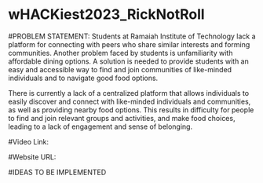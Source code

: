 # wHACKiest2023_RickNotRoll


#PROBLEM STATEMENT: Students at Ramaiah Institute of Technology lack a platform for connecting with peers who share similar interests and forming communities. Another problem faced by students is unfamiliarity with affordable dining options. A solution is needed to provide students with an easy and accessible way to find and join communities of like-minded individuals and to navigate good food options.


There is currently a lack of a centralized platform that allows individuals to easily discover and connect with like-minded individuals and communities, as well as providing nearby food options. This results in difficulty for people to find and join relevant groups and activities, and make food choices, leading to a lack of engagement and sense of belonging.

#Video Link:



#Website URL:



#IDEAS TO BE IMPLEMENTED

